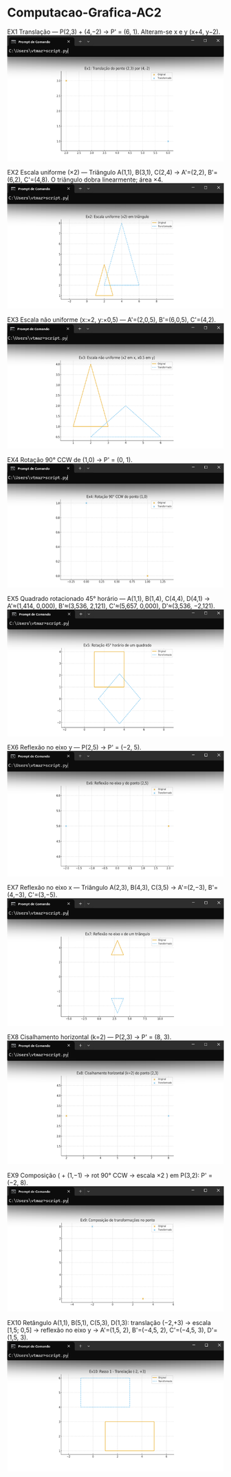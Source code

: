 # Computacao-Grafica-AC2

EX1
Translação — P(2,3) + (4,−2) -> P' = (6, 1).
Alteram-se x e y (x+4, y−2).
![image alt](https://github.com/victorhwang520/Computacao-Grafica-AC2/blob/5a8a98769efb26809f2604684042bcb8255da755/fotos/EX1.png)

EX2
Escala uniforme (×2) — Triângulo A(1,1), B(3,1), C(2,4) ->
A'=(2,2), B'=(6,2), C'=(4,8).
O triângulo dobra linearmente; área ×4.
![image alt](https://github.com/victorhwang520/Computacao-Grafica-AC2/blob/9d28f28b75583accd448e2579f127d168077d94f/fotos/EX2.png)

EX3
Escala não uniforme (x:×2, y:×0,5) —
A'=(2,0,5), B'=(6,0,5), C'=(4,2).
![image alt](https://github.com/victorhwang520/Computacao-Grafica-AC2/blob/9d28f28b75583accd448e2579f127d168077d94f/fotos/EX3.png)

EX4
Rotação 90° CCW de (1,0) -> P' = (0, 1).
![image alt](https://github.com/victorhwang520/Computacao-Grafica-AC2/blob/9d28f28b75583accd448e2579f127d168077d94f/fotos/EX4.png)

EX5
Quadrado rotacionado 45° horário — A(1,1), B(1,4), C(4,4), D(4,1) ->
A'≈(1,414, 0,000), B'≈(3,536, 2,121), C'≈(5,657, 0,000), D'≈(3,536, −2,121).
![image alt](https://github.com/victorhwang520/Computacao-Grafica-AC2/blob/9d28f28b75583accd448e2579f127d168077d94f/fotos/EX5.png)

EX6
Reflexão no eixo y — P(2,5) -> P' = (−2, 5).
![image alt](https://github.com/victorhwang520/Computacao-Grafica-AC2/blob/9d28f28b75583accd448e2579f127d168077d94f/fotos/EX6.png)

EX7
Reflexão no eixo x — Triângulo A(2,3), B(4,3), C(3,5) ->
A'=(2,−3), B'=(4,−3), C'=(3,−5).
![image alt](https://github.com/victorhwang520/Computacao-Grafica-AC2/blob/9d28f28b75583accd448e2579f127d168077d94f/fotos/EX7.png)

EX8
Cisalhamento horizontal (k=2) — P(2,3) -> P' = (8, 3).
![image alt](https://github.com/victorhwang520/Computacao-Grafica-AC2/blob/9d28f28b75583accd448e2579f127d168077d94f/fotos/EX8.png)

EX9
Composição ( + (1,−1) -> rot 90° CCW -> escala ×2 ) em P(3,2):
P' = (−2, 8).
![image alt](https://github.com/victorhwang520/Computacao-Grafica-AC2/blob/9d28f28b75583accd448e2579f127d168077d94f/fotos/EX9.png)

EX10
Retângulo A(1,1), B(5,1), C(5,3), D(1,3):
translação (−2,+3) -> escala [1,5; 0,5] -> reflexão no eixo y ->
A'=(1,5, 2), B'=(−4,5, 2), C'=(−4,5, 3), D'=(1,5, 3).
![image alt](https://github.com/victorhwang520/Computacao-Grafica-AC2/blob/9d28f28b75583accd448e2579f127d168077d94f/fotos/EX10.png)
